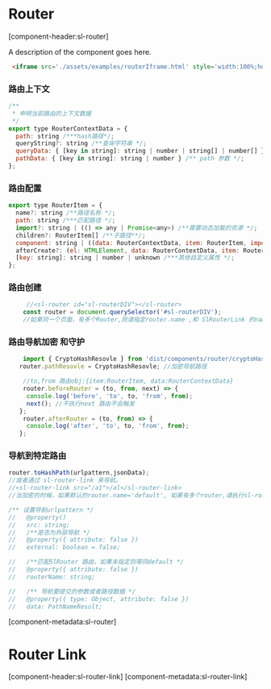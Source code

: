 # Router

[component-header:sl-router]

A description of the component goes here.

```html preview
 <iframe src='./assets/examples/routerIframe.html' style='width:100%;height:300px;'></iframe>
```

   
### 路由上下文
```javascript
/**
 * 申明当前路由的上下文数据
 */
export type RouterContextData = {
  path: string /***hash路径*/;
  queryString?: string /**查询字符串 */;
  queryData: { [key in string]: string | number | string[] | number[] } /**查询参数 */;
  pathData: { [key in string]: string | number } /** path 参数 */;
};
```

### 路由配置 

```javascript
export type RouterItem = {
  name?: string /**路径名称 */;
  path: string /***匹配路径 */;
  import?: string | (() => any | Promise<any>) /**需要动态加载的资源 */;
  children?: RouterItem[] /**子路径**/;
  component: string | ((data: RouterContextData, item: RouterItem, importResult: any) => HTMLElement | Promise<HTMLElement>); //匹配路径，如何创建组件
  afterCreate?: (el: HTMLElement, data: RouterContextData, item: RouterItem) => void | Promise<void>; //组件连接后回调
  [key: string]: string | number | unknown /***其他自定义属性 */;
};
```
### 路由创建
```javascript
     //<sl-router id="sl-routerDIV"></sl-router>
    const router = document.querySelector('#sl-routerDIV');
    //如果同一个页面，有多个Router,则请指定router.name ,和 SlRouterLink 的name
 ```  
 ### 路由导航加密 和守护
 ```javascript
     import { CryptoHashResovle } from 'dist/components/router/cryptoHashResovle.js';
    router.pathResovle = CryptoHashResovle; //加密导航路径

     //to,from 路由obj:{item:RouterItem, data:RouterContextData}
     router.beforeRouter = (to, from, next) => {
      console.log('before', 'to', to, 'from', from);
      next(); //不执行next 路由不会触发
    };
     router.afterRouter = (to, from) => {
      console.log('after', 'to', to, 'from', from);
    };
 ``` 
 
 ### 导航到特定路由
 ```javascript
router.toHashPath(urlpattern,jsonData);
//或者通过 sl-router-link 来导航。
//<sl-router-link src="/a1">/al</sl-router-link>
//当加密的时候，如果默认的router.name='default', 如果有多个router,请执行sl-router-link.name;

/** 设置导航urlpattern */
//   @property()
//   src: string;
//   /**是否为外部导航 */
//   @property({ attribute: false })
//   external: boolean = false;

//   /**匹配SlRouter 路由，如果未指定则等同default */
//   @property({ attribute: false })
//   routerName: string;

//   /** 导航要提交的参数或者路径数据 */
//   @property({ type: Object, attribute: false })
//   data: PathNameResult;
````


[component-metadata:sl-router]
# Router Link 
[component-header:sl-router-link]
[component-metadata:sl-router-link]

